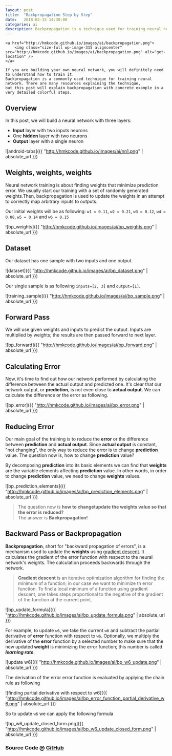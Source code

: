 ```yaml
---
layout: post
title:  "Backpropagation Step by Step"
date:   2018-02-15 14:30:00
categories: ai
description: Backpropagation is a technique used for training neural network. There are many resources explaining the technique, but this post will explain backpropagation with concrete example in a very detailed colorful steps. 
---
```



<p style="text-align: justify;">
	
	<a href="http://hmkcode.github.io/images/ai/backpropagation.png">
		<img class="size-full wp-image-315 aligncenter" src="http://hmkcode.github.io/images/ai/backpropagation.png" alt="get-location" />
	</a>
	
	If you are building your own neural network, you will definitely need to understand how to train it.
	Backpropagation is a commonly used technique for training neural network. There are many resources explaining the technique, 
	but this post will explain backpropagation with concrete example in a very detailed colorful steps.
</p>

## Overview

In this post, we will build a neural network with three layers:

- **Input** layer with two inputs neurons
- One **hidden** layer with two neurons 
- **Output** layer with a single neuron 

![android-tabs]({{ "http://hmkcode.github.io/images/ai/nn1.png" | absolute_url }})




## Weights, weights, weights

Neural network training is about finding weights that minimize prediction error. We usually start our training with a set of randomly generated weights.Then, backpropagation is used to update the weights in an attempt to correctly map arbitrary inputs to outputs.

Our initial weights will be as following:
`w1 = 0.11`, `w2 = 0.21`, `w3 = 0.12`, `w4 = 0.08`, `w5 = 0.14` and `w6 = 0.15`

![bp_weights]({{ "http://hmkcode.github.io/images/ai/bp_weights.png" | absolute_url }})

## Dataset

Our dataset has one sample with two inputs and one output. 

![dataset]({{ "http://hmkcode.github.io/images/ai/bp_dataset.png" | absolute_url }})

Our single sample is as following `inputs=[2, 3]` and `output=[1]`.

![training_sample]({{ "http://hmkcode.github.io/images/ai/bp_sample.png" | absolute_url }})

## Forward Pass

We will use given weights and inputs to predict the output. Inputs are multiplied by weights; the results are then passed forward to next layer. 

![bp_forward]({{ "http://hmkcode.github.io/images/ai/bp_forward.png" | absolute_url }})

## Calculating Error

Now, it's time to find out how our network performed by calculating the difference between the actual output and predicted one. It's clear that our network output, or **prediction**, is not even close to **actual output**. We can calculate the difference or the error as following.

![bp_error]({{ "http://hmkcode.github.io/images/ai/bp_error.png" | absolute_url }})

## Reducing Error

Our main goal of the training is to reduce the **error** or the difference between **prediction** and **actual output**. Since **actual output** is constant, "not changing", the only way to reduce the error is to change **prediction** value. The question now is, how to change **prediction** value?

By decomposing **prediction** into its basic elements we can find that **weights** are the variable elements affecting **prediction** value. In other words, in order to change **prediction** value, we need to change **weights** values. 

![bp_prediction_elements]({{ "http://hmkcode.github.io/images/ai/bp_prediction_elements.png" | absolute_url }})

> The question now is **how to change\update the weights value so that the error is reduced?**  
> The answer is **Backpropagation!**


## Backward Pass or **Backpropagation**

**Backpropagation**,  short for "backward propagation of errors", is a mechanism used to update the **weights** using [gradient descent](https://en.wikipedia.org/wiki/Gradient_descent). It calculates the gradient of the error function with respect to the neural network's weights. The calculation proceeds backwards through the network.

> **Gradient descent** is an iterative optimization algorithm for finding the minimum of a function; in our case we want to minimize th error function. To find a local minimum of a function using gradient descent, one takes steps proportional to the negative of the gradient of the function at the current point. 

![bp_update_formula]({{ "http://hmkcode.github.io/images/ai/bp_update_formula.png" | absolute_url }})


For example, to update `w6`, we take the current `w6` and subtract the partial derivative of **error** function with respect to `w6`. Optionally, we multiply the derivative of the **error** function by a selected number to make sure that the new updated **weight** is minimizing the error function; this number is called ***learning rate***. 


![update w6]({{ "http://hmkcode.github.io/images/ai/bp_w6_update.png" | absolute_url }})

The derivation of the error error function is evaluated by applying the chain rule as following

![finding partial derivative with respect to w6]({{ "http://hmkcode.github.io/images/ai/bp_error_function_partial_derivative_w6.png" | absolute_url }})

So to update `w6` we can apply the following formula

![bp_w6_update_closed_form.png]({{ "http://hmkcode.github.io/images/ai/bp_w6_update_closed_form.png" | absolute_url }})







### Source Code @ [GitHub](https://github.com/hmkcode/Android/tree/master/user-interface/android-swipe-views-tabs)
